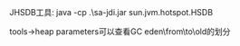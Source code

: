 JHSDB工具:
java -cp .\sa-jdi.jar sun.jvm.hotspot.HSDB

tools->heap parameters可以查看GC eden\from\to\old的划分